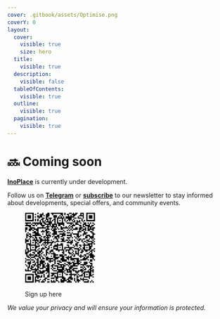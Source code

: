 ```yaml
---
cover: .gitbook/assets/Optimise.png
coverY: 0
layout:
  cover:
    visible: true
    size: hero
  title:
    visible: true
  description:
    visible: false
  tableOfContents:
    visible: true
  outline:
    visible: true
  pagination:
    visible: true
---
```


# 🔜 Coming soon

[**InoPlace**](https://inoplace.org/) is currently under development.

Follow us on [**Telegram**](https://t.me/inoshop\_org/) or [**subscribe**](https://aecb16de.sibforms.com/serve/MUIFAA\_TUkmCesVmzmePkeMwu0LYQdGEvLGsFkv1Fm7ANKtuUpzOm9lFXbRerHvlwqObi\_jVNzaJ4PjvjuMGTneXTEtNX9e3meBdZU\_isqRS8BlU8iZ37XI0seub\_\_CG3ivlWWhL6fEcPlmyq0HtC8eIRcoYDhIFAQWIbIj4ISkCzkDMDewxI1lPcz1XcoBAQnrcWscv05MbSYCe) to our newsletter to stay informed about developments, special offers, and community events.

<div align="left">

<figure><img src=".gitbook/assets/InoPlace _ Opt-in form QR code.png" alt="" width="160"><figcaption><p>Sign up here</p></figcaption></figure>

</div>

_We value your privacy and will ensure your information is protected._

